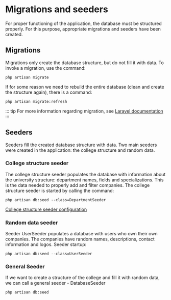 # Migrations and seeders
For proper functioning of the application, the database must be structured properly. For this purpose, appropriate migrations and seeders have been created.

## Migrations
Migrations only create the database structure, but do not fill it with data. To invoke a migration, use the command:
```
php artisan migrate
```

If for some reason we need to rebuild the entire database (clean and create the structure again), there is a command:
```
php artisan migrate:refresh
```

::: tip
For more information regarding migration, see [Laravel documentation](https://laravel.com/docs/9.x/migrations)
:::

## Seeders
Seeders fill the created database structure with data. Two main seeders were created in the application: the college structure and random data.

### College structure seeder
The college structure seeder populates the database with information about the university structure: department names, fields and specializations. This is the data needed to properly add and filter companies. The college structure seeder is started by calling the command:
```
php artisan db:seed --class=DepartmentSeeder
```

[College structure seeder configuration](/en/technical/configure.html#college-structure-seeder)

### Random data seeder
Seeder UserSeeder populates a database with users who own their own companies. The companies have random names, descriptions, contact information and logos. Seeder startup:
```
php artisan db:seed --class=UserSeeder
```

### General Seeder
If we want to create a structure of the college and fill it with random data, we can call a general seeder - DatabaseSeeder
```
php artisan db:seed
```
